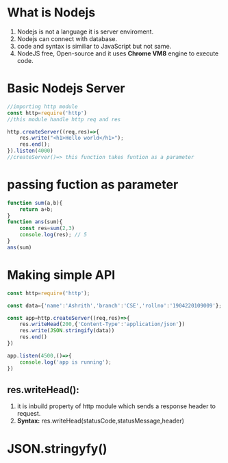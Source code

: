 # What is Nodejs
1. Nodejs is not a language it is server enviroment.
2. Nodejs can connect with database.
3. code and syntax is similiar to JavaScript but not same.
4. NodeJS free, Open-source and it uses **Chrome VM8** engine to execute code.

# Basic Nodejs Server
```js
//importing http module
const http=require('http') 
//this module handle http req and res

http.createServer((req,res)=>{
    res.write("<h1>Hello world</h1>");
    res.end();
}).listen(4000)
//createServer()=> this function takes funtion as a parameter
```
# passing fuction as parameter
```js
function sum(a,b){
    return a+b;
}
function ans(sum){
    const res=sum(2,3)
    console.log(res); // 5
}
ans(sum)

```
# Making simple API
```js
const http=require('http');

const data={'name':'Ashrith','branch':'CSE','rollno':'1904220109009'};

const app=http.createServer((req,res)=>{
    res.writeHead(200,{'Content-Type':'application/json'}) 
    res.write(JSON.stringify(data))
    res.end()
})

app.listen(4500,()=>{
    console.log('app is running');
})
```
## res.writeHead(): 
1. it is inbuild property of http module which sends a response header to request.
2.  **Syntax:** res.writeHead(statusCode,statusMessage,header)

# JSON.stringyfy()
